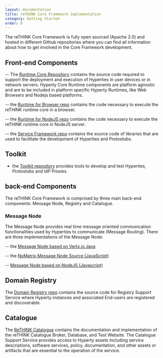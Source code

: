 ```yaml
---
layout: documentation
title: reTHINK Core Framework implementation
category: Getting Started
order: 9
---
```


The reTHINK Core Framework is fully open sourced (Apache 2.0) and hosted in different Github repositories where you can find all information about how to get involved in the Core Framework development.

## Front-end Components

--	The [Runtime Core Repository](https://github.com/reTHINK-project/dev-runtime-core) contains the source code required to support the deployment and execution of Hyperties in user devices or in network servers. Hyperty Core Runtime components are platform agnostic and are to be included in platform specific Hyperty Runtimes, like Web Browsers and Nodejs based platforms.

--	the [Runtime for Browser repo](https://github.com/reTHINK-project/dev-runtime-browser) contains the code necessary to execute the reTHINK runtime core in a browser.

--	the [Runtime for NodeJS repo](https://github.com/reTHINK-project/dev-runtime-nodejs) contains the code necessary to execute the reTHINK runtime core in NodeJS server.

--	the [Service Framework repo](https://github.com/reTHINK-project/dev-service-framework) contains the source code of libraries that are used to facilitate the development of Hyperties and Protostubs.



## Toolkit

* the [Toolkit repository](https://github.com/reTHINK-project/dev-hyperty-toolkit)  provides tools to develop and test Hyperties, Protostubs and IdP Proxies.

## back-end Components

The reTHINK Core Framework is comprised by three main back-end components: Message Node, Registry and Catalogue.

### Message Node

The Message Node provides real time message oriented communication functionalities used by Hyperties to communicate (Message Routing). There are three implementations of the Message Node:


--	the [Message Node based on Vertx.io Java ](https://github.com/reTHINK-project/dev-msg-node-vertx)

-- the [NoMatrix Message Node Source (JavaScript)](https://github.com/reTHINK-project/dev-msg-node-nomatrix)

--	[Message Node based on NodeJS (Javascript)](https://github.com/reTHINK-project/dev-msg-node-nodejs)

## Domain Registry

The [Domain Registry repo](https://github.com/reTHINK-project/dev-registry-domain) contains the source code for Registry Support Service where Hyperty instances and associated End-users are registered and discoverable.

## Catalogue

The [ReTHINK Catalogue](https://github.com/reTHINK-project/dev-catalogue) contains the documentation and implementation of the reTHINK Catalogue Broker, Database, and Test Website. The Catalogue Support Service provides access to Hyperty assets including service descriptions, software services, policy, documentation, and other assets or artifacts that are essential to the operation of the service.
